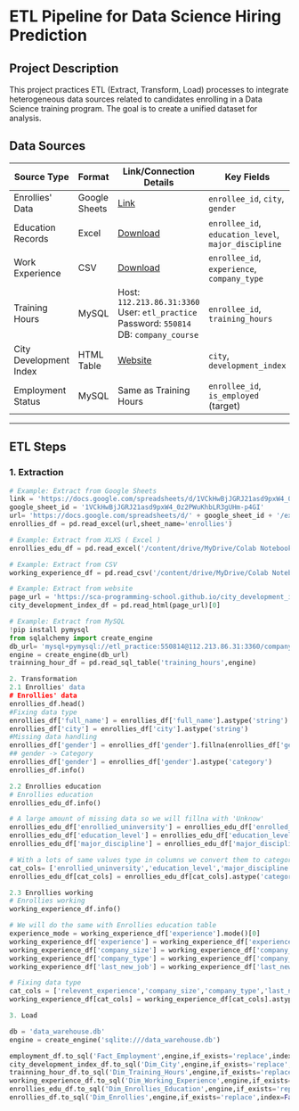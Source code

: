 # ETL Pipeline for Data Science Hiring Prediction

## Project Description
This project practices ETL (Extract, Transform, Load) processes to integrate heterogeneous data sources related to candidates enrolling in a Data Science training program. The goal is to create a unified dataset for analysis.

## Data Sources
| Source Type          | Format       | Link/Connection Details                                                                 | Key Fields                              |
|----------------------|--------------|-----------------------------------------------------------------------------------------|-----------------------------------------|
| Enrollies' Data      | Google Sheets| [Link](https://docs.google.com/spreadsheets/d/1VCkHwBjJGRJ21asd9pxW4_0z2PWuKhbLR3gUHm-p4GI/edit?usp=sharing) | `enrollee_id`, `city`, `gender`         |
| Education Records    | Excel        | [Download](https://assets.swisscoding.edu.vn/company_course/enrollies_education.xlsx)    | `enrollee_id`, `education_level`, `major_discipline` |
| Work Experience      | CSV          | [Download](https://assets.swisscoding.edu.vn/company_course/work_experience.csv)         | `enrollee_id`, `experience`, `company_type` |
| Training Hours       | MySQL        | Host: `112.213.86.31:3360`<br>User: `etl_practice`<br>Password: `550814`<br>DB: `company_course` | `enrollee_id`, `training_hours`         |
| City Development Index | HTML Table  | [Website](https://sca-programming-school.github.io/city_development_index/index.html)    | `city`, `development_index`             |
| Employment Status    | MySQL        | Same as Training Hours                                                                   | `enrollee_id`, `is_employed` (target)   |

---

## ETL Steps

### 1. Extraction
```python
# Example: Extract from Google Sheets
link = 'https://docs.google.com/spreadsheets/d/1VCkHwBjJGRJ21asd9pxW4_0z2PWuKhbLR3gUHm-p4GI/edit?usp=sharing'
google_sheet_id = '1VCkHwBjJGRJ21asd9pxW4_0z2PWuKhbLR3gUHm-p4GI'
url= 'https://docs.google.com/spreadsheets/d/' + google_sheet_id + '/export?format=xlsx'
enrollies_df = pd.read_excel(url,sheet_name='enrollies')

# Example: Extract from XLXS ( Excel )
enrollies_edu_df = pd.read_excel('/content/drive/MyDrive/Colab Notebooks/ETL/enrollies_education.xlsx')

# Example: Extract from CSV
working_experience_df = pd.read_csv('/content/drive/MyDrive/Colab Notebooks/ETL/work_experience.csv')

# Example: Extract from website
page_url = 'https://sca-programming-school.github.io/city_development_index/index.html'
city_development_index_df = pd.read_html(page_url)[0]

# Example: Extract from MySQL
!pip install pymysql
from sqlalchemy import create_engine
db_url= 'mysql+pymysql://etl_practice:550814@112.213.86.31:3360/company_course'
engine = create_engine(db_url)
trainning_hour_df = pd.read_sql_table('training_hours',engine)

2. Transformation
2.1 Enrollies' data
# Enrollies' data
enrollies_df.head()
#Fixing data type
enrollies_df['full_name'] = enrollies_df['full_name'].astype('string')
enrollies_df['city'] = enrollies_df['city'].astype('string')
#Missing data handling
enrollies_df['gender'] = enrollies_df['gender'].fillna(enrollies_df['gender'].mode()[0])
## gender -> Category
enrollies_df['gender'] = enrollies_df['gender'].astype('category')
enrollies_df.info()

2.2 Enrollies education
# Enrollies education
enrollies_edu_df.info()

# A large amount of missing data so we will fillna with 'Unknow'
enrollies_edu_df['enrollied_uninversity'] = enrollies_edu_df['enrolled_university'].fillna('Unknow')
enrollies_edu_df['education_level'] = enrollies_edu_df['education_level'].fillna('Unknow')
enrollies_edu_df['major_discipline'] = enrollies_edu_df['major_discipline'].fillna('Unknow')

# With a lots of same values type in columns we convert them to category type to save memory
cat_cols= ['enrollied_uninversity','education_level','major_discipline','enrolled_university']
enrollies_edu_df[cat_cols] = enrollies_edu_df[cat_cols].astype('category')

2.3 Enrollies working 
# Enrollies working
working_experience_df.info()

# We will do the same with Enrollies education table
experience_mode = working_experience_df['experience'].mode()[0]
working_experience_df['experience'] = working_experience_df['experience'].fillna(experience_mode)
working_experience_df['company_size'] = working_experience_df['company_size'].fillna('Unknow')
working_experience_df['company_type'] = working_experience_df['company_type'].fillna('Unknow')
working_experience_df['last_new_job'] = working_experience_df['last_new_job'].fillna('Unknow')

# Fixing data type
cat_cols = ['relevent_experience','company_size','company_type','last_new_job']
working_experience_df[cat_cols] = working_experience_df[cat_cols].astype('category')

3. Load

db = 'data_warehouse.db'
engine = create_engine('sqlite:///data_warehouse.db')

employment_df.to_sql('Fact_Employment',engine,if_exists='replace',index=False)
city_development_index_df.to_sql('Dim_City',engine,if_exists='replace',index=False)
trainning_hour_df.to_sql('Dim_Training_Hours',engine,if_exists='replace',index=False)
working_experience_df.to_sql('Dim_Working_Experience',engine,if_exists='replace',index=False)
enrollies_edu_df.to_sql('Dim_Enrollies_Education',engine,if_exists='replace',index=False)
enrollies_df.to_sql('Dim_Enrollies',engine,if_exists='replace',index=False)

